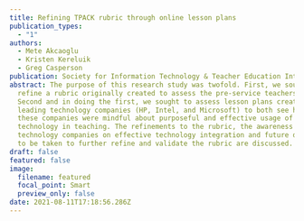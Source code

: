 ```yaml
---
title: Refining TPACK rubric through online lesson plans
publication_types:
  - "1"
authors:
  - Mete Akcaoglu
  - Kristen Kereluik
  - Greg Casperson
publication: Society for Information Technology & Teacher Education International Conference
abstract: The purpose of this research study was twofold. First, we sought to
  refine a rubric originally created to assess the pre-service teachers' TPACK.
  Second and in doing the first, we sought to assess lesson plans created by
  leading technology companies (HP, Intel, and Microsoft) to both see how much
  these companies were mindful about purposeful and effective usage of
  technology in teaching. The refinements to the rubric, the awareness of the
  technology companies on effective technology integration and future directions
  to be taken to further refine and validate the rubric are discussed.
draft: false
featured: false
image:
  filename: featured
  focal_point: Smart
  preview_only: false
date: 2021-08-11T17:18:56.286Z
---
```

